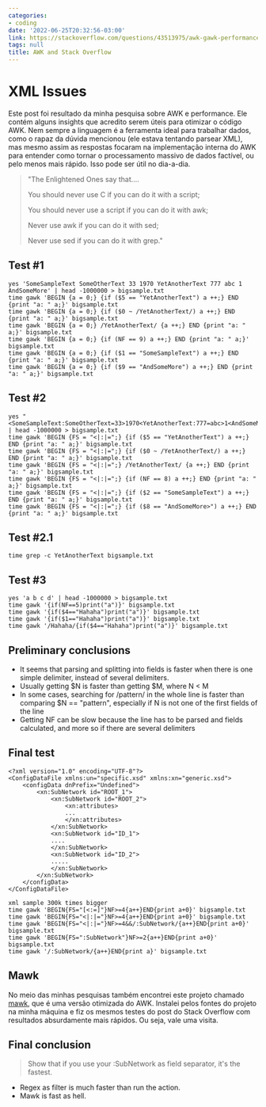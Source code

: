 ```yaml
---
categories:
- coding
date: '2022-06-25T20:32:56-03:00'
link: https://stackoverflow.com/questions/43513975/awk-gawk-performance
tags: null
title: AWK and Stack Overflow
---
```


# XML Issues

Este post foi resultado da minha pesquisa sobre AWK e performance. Ele contém alguns insights que acredito serem úteis para otimizar o código AWK. Nem sempre a linguagem é a ferramenta ideal para trabalhar dados, como o rapaz da dúvida mencionou (ele estava tentando parsear XML), mas mesmo assim as respostas focaram na implementação interna do AWK para entender como tornar o processamento massivo de dados factível, ou pelo menos mais rápido. Isso pode ser útil no dia-a-dia.

>
> "The Enlightened Ones say that....
> 
> You should never use C if you can do it with a script;
>
> You should never use a script if you can do it with awk;
>
> Never use awk if you can do it with sed;
>
> Never use sed if you can do it with grep."
>

## Test #1

```
yes 'SomeSampleText SomeOtherText 33 1970 YetAnotherText 777 abc 1 AndSomeMore' | head -1000000 > bigsample.txt
time gawk 'BEGIN {a = 0;} {if ($5 == "YetAnotherText") a ++;} END {print "a: " a;}' bigsample.txt
time gawk 'BEGIN {a = 0;} {if ($0 ~ /YetAnotherText/) a ++;} END {print "a: " a;}' bigsample.txt
time gawk 'BEGIN {a = 0;} /YetAnotherText/ {a ++;} END {print "a: " a;}' bigsample.txt
time gawk 'BEGIN {a = 0;} {if (NF == 9) a ++;} END {print "a: " a;}' bigsample.txt
time gawk 'BEGIN {a = 0;} {if ($1 == "SomeSampleText") a ++;} END {print "a: " a;}' bigsample.txt
time gawk 'BEGIN {a = 0;} {if ($9 == "AndSomeMore") a ++;} END {print "a: " a;}' bigsample.txt
```

## Test #2

```
yes "<SomeSampleText:SomeOtherText=33>1970<YetAnotherText:777=abc>1<AndSomeMore>" | head -1000000 > bigsample.txt
time gawk 'BEGIN {FS = "<|:|=";} {if ($5 == "YetAnotherText") a ++;} END {print "a: " a;}' bigsample.txt
time gawk 'BEGIN {FS = "<|:|=";} {if ($0 ~ /YetAnotherText/) a ++;} END {print "a: " a;}' bigsample.txt
time gawk 'BEGIN {FS = "<|:|=";} /YetAnotherText/ {a ++;} END {print "a: " a;}' bigsample.txt
time gawk 'BEGIN {FS = "<|:|=";} {if (NF == 8) a ++;} END {print "a: " a;}' bigsample.txt
time gawk 'BEGIN {FS = "<|:|=";} {if ($2 == "SomeSampleText") a ++;} END {print "a: " a;}' bigsample.txt
time gawk 'BEGIN {FS = "<|:|=";} {if ($8 == "AndSomeMore>") a ++;} END {print "a: " a;}' bigsample.txt
```

## Test #2.1

```
time grep -c YetAnotherText bigsample.txt
```

## Test #3

```
yes 'a b c d' | head -1000000 > bigsample.txt
time gawk '{if(NF==5)print("a")}' bigsample.txt
time gawk '{if($4=="Hahaha")print("a")}' bigsample.txt
time gawk '{if($1=="Hahaha")print("a")}' bigsample.txt
time gawk '/Hahaha/{if($4=="Hahaha")print("a")}' bigsample.txt
```

## Preliminary conclusions

 - It seems that parsing and splitting into fields is faster when there is one simple delimiter, instead of several delimiters.
 - Usually getting $N is faster than getting $M, where N < M
 - In some cases, searching for /pattern/ in the whole line is faster than comparing $N == "pattern", especially if N is not one of the first fields of the line
 - Getting NF can be slow because the line has to be parsed and fields calculated, and more so if there are several delimiters

## Final test

```
<?xml version="1.0" encoding="UTF-8"?>
<ConfigDataFile xmlns:un="specific.xsd" xmlns:xn="generic.xsd">
    <configData dnPrefix="Undefined">
        <xn:SubNetwork id="ROOT_1">
            <xn:SubNetwork id="ROOT_2">
                <xn:attributes>
                ...
                </xn:attributes>
            </xn:SubNetwork>
            <xn:SubNetwork id="ID_1">
            ....
            </xn:SubNetwork>
            <xn:SubNetwork id="ID_2">
            .....
            </xn:SubNetwork>
        </xn:SubNetwork>
    </configData>
</ConfigDataFile>
```

```
xml sample 300k times bigger
time gawk 'BEGIN{FS="[<:=]"}NF>=4{a++}END{print a+0}' bigsample.txt
time gawk 'BEGIN{FS="<|:|="}NF>=4{a++}END{print a+0}' bigsample.txt
time gawk 'BEGIN{FS="<|:|="}NF>=4&&/:SubNetwork/{a++}END{print a+0}' bigsample.txt
time gawk 'BEGIN{FS=":SubNetwork"}NF>=2{a++}END{print a+0}' bigsample.txt
time gawk '/:SubNetwork/{a++}END{print a}' bigsample.txt
```

## Mawk

No meio das minhas pesquisas também encontrei este projeto chamado [mawk](https://invisible-island.net/mawk/), que é uma versão otimizada do AWK. Instalei pelos fontes do projeto na minha máquina e fiz os mesmos testes do post do Stack Overflow com resultados absurdamente mais rápidos. Ou seja, vale uma visita.

## Final conclusion

> 
> Show that if you use your :SubNetwork as field separator, it's the fastest.
> 

 - Regex as filter is much faster than run the action.
 - Mawk is fast as hell.
